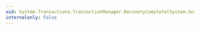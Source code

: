 ```yaml
---
uid: System.Transactions.TransactionManager.RecoveryComplete(System.Guid)
internalonly: False
---
```

